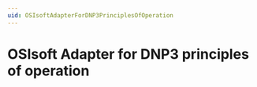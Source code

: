 ```yaml
---
uid: OSIsoftAdapterForDNP3PrinciplesOfOperation
---
```


# OSIsoft Adapter for DNP3 principles of operation
